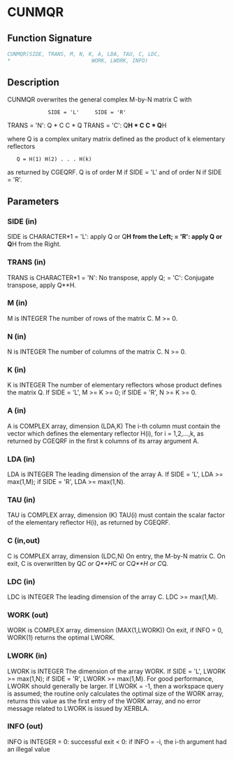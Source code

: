 # CUNMQR

## Function Signature

```fortran
CUNMQR(SIDE, TRANS, M, N, K, A, LDA, TAU, C, LDC,
*                          WORK, LWORK, INFO)
```

## Description


 CUNMQR overwrites the general complex M-by-N matrix C with

                 SIDE = 'L'     SIDE = 'R'
 TRANS = 'N':      Q * C          C * Q
 TRANS = 'C':      Q**H * C       C * Q**H

 where Q is a complex unitary matrix defined as the product of k
 elementary reflectors

       Q = H(1) H(2) . . . H(k)

 as returned by CGEQRF. Q is of order M if SIDE = 'L' and of order N
 if SIDE = 'R'.

## Parameters

### SIDE (in)

SIDE is CHARACTER*1 = 'L': apply Q or Q**H from the Left; = 'R': apply Q or Q**H from the Right.

### TRANS (in)

TRANS is CHARACTER*1 = 'N': No transpose, apply Q; = 'C': Conjugate transpose, apply Q**H.

### M (in)

M is INTEGER The number of rows of the matrix C. M >= 0.

### N (in)

N is INTEGER The number of columns of the matrix C. N >= 0.

### K (in)

K is INTEGER The number of elementary reflectors whose product defines the matrix Q. If SIDE = 'L', M >= K >= 0; if SIDE = 'R', N >= K >= 0.

### A (in)

A is COMPLEX array, dimension (LDA,K) The i-th column must contain the vector which defines the elementary reflector H(i), for i = 1,2,...,k, as returned by CGEQRF in the first k columns of its array argument A.

### LDA (in)

LDA is INTEGER The leading dimension of the array A. If SIDE = 'L', LDA >= max(1,M); if SIDE = 'R', LDA >= max(1,N).

### TAU (in)

TAU is COMPLEX array, dimension (K) TAU(i) must contain the scalar factor of the elementary reflector H(i), as returned by CGEQRF.

### C (in,out)

C is COMPLEX array, dimension (LDC,N) On entry, the M-by-N matrix C. On exit, C is overwritten by Q*C or Q**H*C or C*Q**H or C*Q.

### LDC (in)

LDC is INTEGER The leading dimension of the array C. LDC >= max(1,M).

### WORK (out)

WORK is COMPLEX array, dimension (MAX(1,LWORK)) On exit, if INFO = 0, WORK(1) returns the optimal LWORK.

### LWORK (in)

LWORK is INTEGER The dimension of the array WORK. If SIDE = 'L', LWORK >= max(1,N); if SIDE = 'R', LWORK >= max(1,M). For good performance, LWORK should generally be larger. If LWORK = -1, then a workspace query is assumed; the routine only calculates the optimal size of the WORK array, returns this value as the first entry of the WORK array, and no error message related to LWORK is issued by XERBLA.

### INFO (out)

INFO is INTEGER = 0: successful exit < 0: if INFO = -i, the i-th argument had an illegal value


